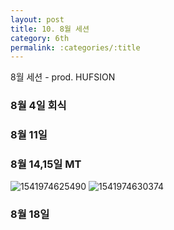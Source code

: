 ```yaml
---
layout: post
title: 10. 8월 세션
category: 6th
permalink: :categories/:title
---
```


8월 세션 - prod. HUFSION

### 8월 4일 회식

### 8월 11일

### 8월 14,15일 MT

![1541974625490](https://user-images.githubusercontent.com/30469948/99149934-79019080-26d4-11eb-8f04-d77d24a04668.jpg)
![1541974630374](https://user-images.githubusercontent.com/30469948/99149939-7e5edb00-26d4-11eb-9d91-5a7ed81843a1.jpg)


### 8월 18일


